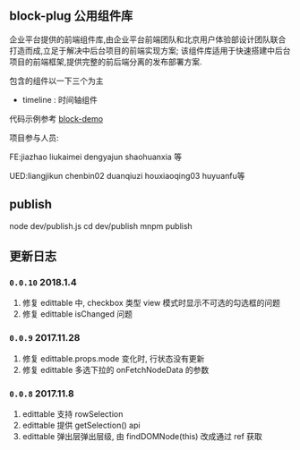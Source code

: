 ## block-plug 公用组件库

企业平台提供的前端组件库,由企业平台前端团队和北京用户体验部设计团队联合打造而成,立足于解决中后台项目的前端实现方案;
该组件库适用于快速搭建中后台项目的前端框架,提供完整的前后端分离的发布部署方案.

包含的组件以一下三个为主

* timeline : 时间轴组件

代码示例参考 [block-demo](http://git.sankuai.com/users/jiazhao/repos/block-demo/browse)

项目参与人员:

FE:jiazhao liukaimei dengyajun shaohuanxia 等

UED:liangjikun chenbin02 duanqiuzi houxiaoqing03 huyuanfu等

## publish
node dev/publish.js
cd dev/publish 
mnpm publish


## 更新日志

### ``0.0.10`` 2018.1.4
>
1. 修复 edittable 中, checkbox 类型 view 模式时显示不可选的勾选框的问题 
2. 修复 edittable isChanged 问题

### ``0.0.9`` 2017.11.28
>
1. 修复 edittable.props.mode 变化时, 行状态没有更新
2. 修复 edittable 多选下拉的 onFetchNodeData 的参数

### ``0.0.8`` 2017.11.8
> 
1. edittable 支持 rowSelection
2. edittable 提供 getSelection() api
3. edittable 弹出层弹出层级, 由 findDOMNode(this) 改成通过 ref 获取  
